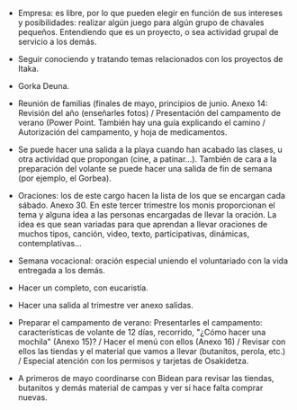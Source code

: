 [nombre]: <> (Tercer trimestre)
[sidebar]: <> (3º trimestre)
[icon]: <> (fa-3)
[exit]: <> (exit)


- Empresa: es libre, por lo que pueden elegir en función de sus intereses y posibilidades: realizar algún juego para algún grupo de chavales pequeños. Entendiendo que es un proyecto, o sea actividad grupal de servicio a los demás.

- Seguir conociendo y tratando temas relacionados con los proyectos de Itaka.

- Gorka Deuna.

- Reunión de familias (finales de mayo, principios de junio. Anexo 14: Revisión del año (enseñarles fotos) / Presentación del campamento de verano (Power Point. También hay una guía explicando el camino / Autorización del campamento, y hoja de medicamentos.

- Se puede hacer una salida a la playa cuando han acabado las clases, u otra actividad que propongan (cine, a patinar...). También de cara a la preparación del volante se puede hacer una salida de fin de semana (por ejemplo, el Gorbea).

- Oraciones: los de este cargo hacen la lista de los que se encargan cada sábado. Anexo 30. En este tercer trimestre los monis proporcionan el tema y alguna idea a las personas encargadas de llevar la oración. La idea es que sean variadas para que aprendan a llevar oraciones de muchos tipos, canción, video, texto, participativas, dinámicas, contemplativas...

- Semana vocacional: oración especial uniendo el voluntariado con la vida entregada a los demás.

- Hacer un completo, con eucaristía.

- Hacer una salida al trimestre ver anexo salidas.

- Preparar el campamento de verano: Presentarles el campamento: características de volante de 12 días, recorrido, "¿Cómo hacer una mochila" (Anexo 15)? / Hacer el menú con ellos (Anexo 16) / Revisar con ellos las tiendas y el material que vamos a llevar (butanitos, perola, etc.) / Especial atención con los permisos y tarjetas de Osakidetza.

- A primeros de mayo coordinarse con Bidean para revisar las tiendas, butanitos y demás material de campas y ver si hace falta comprar nuevas.
